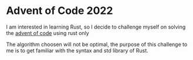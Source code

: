 # Advent of Code 2022

I am interested in learning Rust, so I decide to challenge myself on solving the
[advent of code](https://adventofcode.com/2022/) using rust only

The algorithm choosen will not be optimal, the purpose of this challenge to me is to get familiar
with the syntax and std library of Rust.
